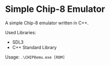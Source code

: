 # Simple Chip-8 Emulator
A simple Chip-8 emulator written in C++.

Used Libraries:
- SDL3
- C++ Standard Library

Usage: ``.\CHIP8emu.exe [ROM]``
